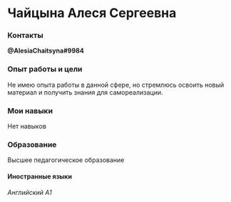 # Чайцына Алеся Сергеевна
### Контакты
 **@AlesiaChaitsyna#9984**
### Опыт работы и цели 
 Не имею опыта работы в данной сфере, но стремлюсь освоить новый материал и получить знания для самореализации.
 ### Мои навыки
 Нет навыков
### Образование
Высшее педагогическое образование
#### Иностранные языки
*Английский А1*